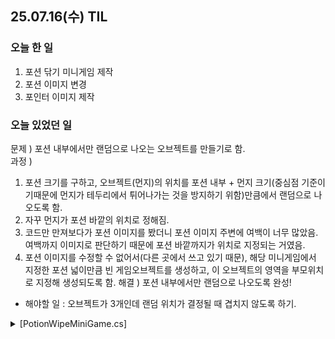 ## 25.07.16(수) TIL

### 오늘 한 일
1. 포션 닦기 미니게임 제작
2. 포션 이미지 변경
3. 포인터 이미지 제작

### 오늘 있었던 일
문제 ) 포션 내부에서만 랜덤으로 나오는 오브젝트를 만들기로 함. <br>
과정 )
1. 포션 크기를 구하고, 오브젝트(먼지)의 위치를 포션 내부 + 먼지 크기(중심점 기준이기때문에 먼지가 테두리에서 튀어나가는 것을 방지하기 위함)만큼에서 랜덤으로 나오도록 함.
2. 자꾸 먼지가 포션 바깥의 위치로 정해짐.
3. 코드만 만져보다가 포션 이미지를 봤더니 포션 이미지 주변에 여백이 너무 많았음. 여백까지 이미지로 판단하기 때문에 포션 바깥까지가 위치로 지정되는 거였음.
4. 포션 이미지를 수정할 수 없어서(다른 곳에서 쓰고 있기 때문), 해당 미니게임에서 지정한 포션 넓이만큼 빈 게임오브젝트를 생성하고, 이 오브젝트의 영역을 부모위치로 지정해 생성되도록 함.
해결 ) 포션 내부에서만 랜덤으로 나오도록 완성!

- 해야할 일 : 오브젝트가 3개인데 랜덤 위치가 결정될 때 겹치지 않도록 하기.

<details>
  <summary>[PotionWipeMiniGame.cs]</summary>

  ```csharp
using System.Collections.Generic;
using UnityEngine;

public class PotionWipeMiniGame : BaseMiniGame
{
    [SerializeField]
    private RectTransform potion; //포션 오브젝트 위치
    [SerializeField]
    List<RectTransform> dustRects = new List<RectTransform>(); //먼지 리스트

    private Dictionary<RectTransform, int> dustHitCount = new Dictionary<RectTransform, int>();
    private bool isDragging = false;

    public override void StartMiniGame()
    {
        base.StartMiniGame();

        //먼지 위치 랜덤

        float potionHalfWidth = potion.rect.width / 2f;
        float potionHalfHeight = potion.rect.height / 2f;

        foreach (var dust in dustRects)
        {           
            float dustHalfWidth = dust.rect.width / 2f; //먼지이미지 전체가 포션 밖으로 나가지 않도록
            float dustHalfHeight = dust.rect.height / 2f;

            float randomX = Random.Range( - potionHalfWidth + dustHalfWidth, potionHalfWidth - dustHalfWidth);
            float randomY = Random.Range( - potionHalfHeight + dustHalfHeight, potionHalfHeight - dustHalfHeight);

            dust.anchoredPosition = new Vector2(randomX, randomY);

            Debug.Log($"{dust.name} 위치 (anchoredPosition): {dust.anchoredPosition}, Potion 크기: {potion.rect.size}, dust의 크기 : {dust.rect.size}, Potion 부모 스케일: {potion.parent.localScale}");

            dustHitCount[dust] = 0;
        }
    }

    public override void UpdateMiniGame()
    {
        base.UpdateMiniGame(); //시간이 종료되면 알아서 점수 가져감
        //뽀득뽀득 드래그로 문대기

        if (Input.GetMouseButtonDown(0))
        {
            isDragging = true;

        }
    }

    public override void End()
    {
        base.End();
        //점수 계산
    }

    public override void Close()
    {
        base.Close();
        //창 닫기
    }


}
```
</details>
